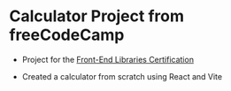 # Calculator Project from freeCodeCamp

- Project for the [Front-End Libraries Certification](https://www.freecodecamp.org/learn/front-end-development-libraries/)
  
- Created a calculator from scratch using React and Vite
